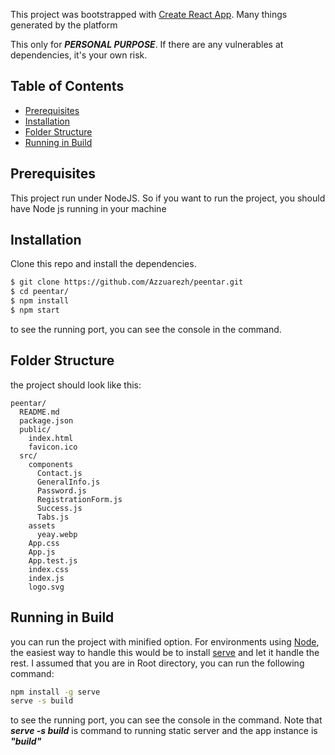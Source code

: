 This project was bootstrapped with [Create React App](https://github.com/facebook/create-react-app). Many things generated by the platform

This only for ***PERSONAL PURPOSE***. If there are any vulnerables at dependencies, it's your own risk.

## Table of Contents

- [Prerequisites](#Prerequisites)
- [Installation](#Installation)
- [Folder Structure](#folder-structure)
- [Running in Build](#running-in-build)

## Prerequisites

This project run under NodeJS. So if you want to run the project, you should have Node js running in your machine

## Installation

Clone this repo and install the dependencies. 

```sh
$ git clone https://github.com/Azzuarezh/peentar.git
$ cd peentar/
$ npm install
$ npm start
```
to see the running port, you can see the console in the command.

## Folder Structure

the project should look like this:

```
peentar/
  README.md  
  package.json
  public/
    index.html
    favicon.ico    
  src/
    components
      Contact.js
      GeneralInfo.js
      Password.js
      RegistrationForm.js
      Success.js
      Tabs.js      
    assets
      yeay.webp
    App.css
    App.js
    App.test.js
    index.css
    index.js
    logo.svg
```

## Running in Build

you can run the project with minified option. For environments using [Node](https://nodejs.org/), the easiest way to handle this would be to install [serve](https://github.com/zeit/serve) and let it handle the rest. I assumed that you are in Root directory, you can run the following command:

```sh
npm install -g serve
serve -s build
```
to see the running port, you can see the console in the command.
Note that ***serve -s build***  is command to running static server and the app instance is ***"build"***
